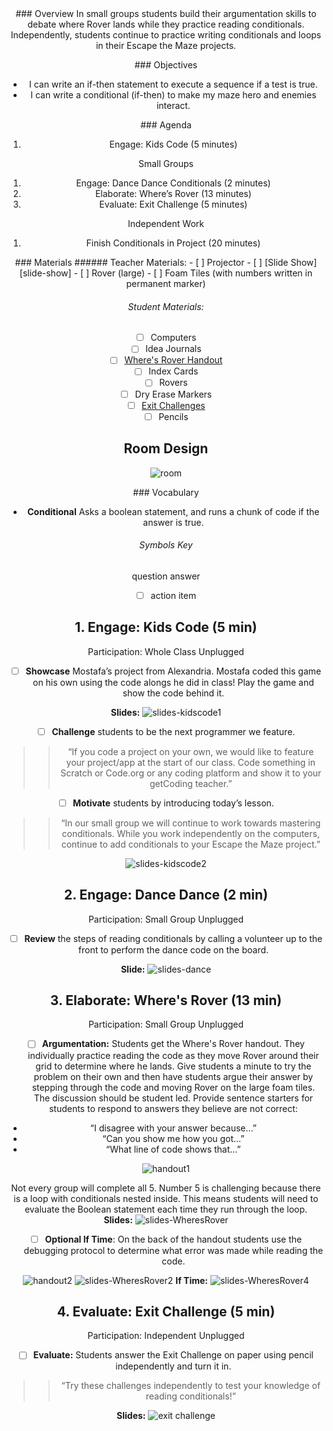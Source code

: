 <header class='header' title='Where is Rover?' subtitle='Lesson 18'/>

<notable>
<iconp src='/icons/activity.png'>### Overview</iconp>
In small groups students build their argumentation skills to debate where Rover lands while they practice reading conditionals. Independently, students continue to practice writing conditionals and loops in their Escape the Maze projects.

<iconp src='/icons/objectives.png'>### Objectives</iconp>
- I can write an if-then statement to execute a sequence if a test is true.
- I can write a conditional (if-then) to make my maze hero and enemies interact.

<iconp src='/icons/agenda.png'>### Agenda</iconp>
1. Engage: Kids Code (5 minutes)

Small Groups
1. Engage: Dance Dance Conditionals (2 minutes)
1. Elaborate: Where’s Rover (13 minutes)
1. Evaluate: Exit Challenge (5 minutes)

Independent Work
1. Finish Conditionals in Project (20 minutes)

<note>
<iconp src='/icons/materials.png'>### Materials</iconp>
###### Teacher Materials:
- [ ] Projector
- [ ] [Slide Show][slide-show]
- [ ] Rover (large)
- [ ] Foam Tiles (with numbers written in permanent marker)

###### Student Materials:
- [ ] Computers
- [ ] Idea Journals
- [ ] [Where's Rover Handout][handout]
- [ ] Index Cards
- [ ] Rovers
- [ ] Dry Erase Markers
- [ ] [Exit Challenges][exit]
- [ ] Pencils

</note>

## Room Design
![room](./images/desk-setup_split-classroom.png)
<note>

<iconp src='/icons/vocab.png'>### Vocabulary</iconp>

- **Conditional** Asks a boolean statement, and runs a chunk of code if the answer is true.

</note>

###### Symbols Key

<iconp ml='1.65em' type='question'>question</iconp>
<iconp ml='1.65em' type='answer'>answer</iconp>
- [ ] action item


## 1. Engage: Kids Code (5 min)
Participation: Whole Class Unplugged

- [ ] **Showcase** Mostafa’s project from Alexandria. Mostafa coded this game on his own using the code alongs he did in class! Play the game and show the code behind it.

<note>**Slides:** ![slides-kidscode1](./images/slide-kc1.jpeg) </note>

- [ ] **Challenge** students to be the next programmer we feature.

> > “If you code a project on your own, we would like to feature your project/app at the start of our class. Code something in Scratch or Code.org or any coding platform and show it to your getCoding teacher.”

- [ ] **Motivate** students by introducing today’s lesson.

> > “In our small group we will continue to work towards mastering conditionals. While you work independently on the computers, continue to add conditionals to your Escape the Maze project.”

<note>![slides-kidscode2](./images/slide-kc2.jpeg) </note>

## 2. Engage: Dance Dance (2 min)
Participation: Small Group Unplugged

- [ ] **Review** the steps of reading conditionals by calling a volunteer up to the front to perform the dance code on the board.

<note>**Slide:** ![slides-dance](./images/slide-dance.jpeg) </note>

## 3. Elaborate: Where's Rover (13 min)
Participation: Small Group Unplugged

- [ ] **Argumentation:** Students get the Where's Rover handout. They individually practice reading the code as they move Rover around their grid to determine where he lands. Give students a minute to try the problem on their own and then have students argue their answer by stepping through the code and moving Rover on the large foam tiles. The discussion should be student led. Provide sentence starters for students to respond to answers they believe are not correct:
- “I disagree with your answer because…”
- “Can you show me how you got…”
- “What line of code shows that…”

![handout1](./images/WheresRover.jpeg)

<note type="tip"> Not every group will complete all 5. Number 5 is challenging because there is a loop with conditionals nested inside. This means students will need to evaluate the Boolean statement each time they run through the loop.
<br/>
**Slides:**
![slides-WheresRover](./images/slide-wr1.jpeg)
</note>

- [ ] **Optional If Time**: On the back of the handout students use the debugging protocol to determine what error was made while reading the code.

![handout2](./images/FindtheBug.jpeg)
<note> ![slides-WheresRover2](./images/slide-wr2.jpeg)
**If Time:** ![slides-WheresRover4](./images/slide-wr4.jpeg)
</note>

## 4. Evaluate: Exit Challenge (5 min)
Participation: Independent Unplugged

- [ ] **Evaluate:** Students answer the Exit Challenge on paper using pencil independently and turn it in.

> > “Try these challenges independently to test your knowledge of reading conditionals!”

<note> **Slides:**
![exit challenge](./images/slides-ec.jpeg)
</note>
</notable>

[slide-show]: https://docs.google.com/presentation/d/12gEP4eKzWl3vAGfh2-v8Z2FWzq86bZ8CBY7UemnCVWI/edit?usp=sharing
[handout]: https://drive.google.com/file/d/0B2wBzr9vcXjPaFhWVG83TEhaMjg/view?usp=sharing
[exit]: https://drive.google.com/file/d/0B2wBzr9vcXjPUkFOajdHbHhlQTg/view?usp=sharing
